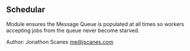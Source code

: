 Schedular
---------

Module ensures the Message Queue is populated at all times so workers accepting 
jobs from the queue never become starved.

Author: Jonathon Scanes <me@jscanes.com>